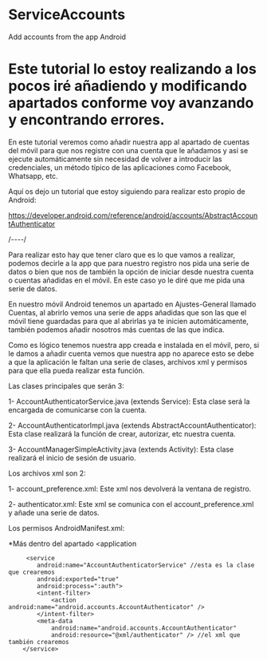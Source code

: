 # ServiceAccounts
 Add accounts from the app Android
 
 # Este tutorial lo estoy realizando a los pocos iré añadiendo y modificando apartados conforme voy avanzando y encontrando errores.
 
 En este tutorial veremos como añadir nuestra app al apartado de cuentas del móvil para que nos registre con una cuenta que le añadamos
 y así se ejecute automáticamente sin necesidad de volver a introducir las credenciales, un método típico de las aplicaciones como Facebook,
 Whatsapp, etc.
 
 Aquí os dejo un tutorial que estoy siguiendo para realizar esto propio de Android:
 
 https://developer.android.com/reference/android/accounts/AbstractAccountAuthenticator
 
 /*----*/
 
 Para realizar esto hay que tener claro que es lo que vamos a realizar, podemos decirle a la app que para nuestro registro nos pida
 una serie de datos o bien que nos de también la opción de iniciar desde nuestra cuenta o cuentas añadidas en el móvil. En este caso yo le
 diré que me pida una serie de datos.
 
 En nuestro móvil Android tenemos un apartado en Ajustes-General llamado Cuentas, al abrirlo vemos una serie de apps añadidas que son las
 que el móvil tiene guardadas para que al abrirlas ya te inicien automáticamente, también podemos añadir nosotros más cuentas de las que 
 indica. 
 
 Como es lógico tenemos nuestra app creada e instalada en el móvil, pero, si le damos a añadir cuenta vemos que nuestra app no aparece esto
 se debe a que la aplicación le faltan una serie de clases, archivos xml y permisos para que ella pueda realizar esta función.
 
 Las clases principales que serán 3:
 
 1- AccountAuthenticatorService.java (extends Service): Esta clase será la encargada de comunicarse con la cuenta.
 
 2- AccountAuthenticatorImpl.java (extends AbstractAccountAuthenticator): Esta clase realizará la función de crear, autorizar, etc nuestra cuenta.
 
 3- AccountManagerSimpleActivity.java (extends Activity): Esta clase realizará el inicio de sesión de usuario.
 
 Los archivos xml son 2:
 
 1- account_preference.xml: Este xml nos devolverá la ventana de registro.
 
 2- authenticator.xml: Este xml se comunica con el account_preference.xml y añade una serie de datos.
 
 Los permisos AndroidManifest.xml:
 
 <uses-permission android:name="android.permission.GET_ACCOUNTS" />
 <uses-permission android:name="android.permission.MANAGE_ACCOUNTS" />
 <uses-permission android:name="android.permission.AUTHENTICATE_ACCOUNTS" />
 <uses-permission android:name="android.permission.USE_CREDENTIALS" />
 
 *Más dentro del apartado <application
 
         <service
            android:name="AccountAuthenticatorService" //esta es la clase que crearemos
            android:exported="true"
            android:process=":auth">
            <intent-filter>
                <action android:name="android.accounts.AccountAuthenticator" />
            </intent-filter>
            <meta-data
                android:name="android.accounts.AccountAuthenticator"
                android:resource="@xml/authenticator" /> //el xml que también crearemos
        </service>
 
 
 
